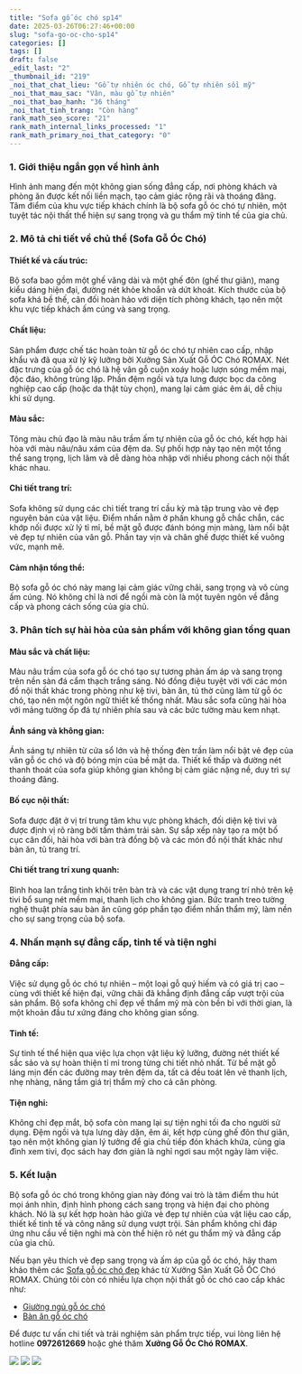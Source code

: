 ```yaml
---
title: "Sofa gỗ óc chó sp14"
date: 2025-03-26T06:27:46+00:00
slug: "sofa-go-oc-cho-sp14"
categories: []
tags: []
draft: false
_edit_last: "2"
_thumbnail_id: "219"
_noi_that_chat_lieu: "Gỗ tự nhiên óc chó, Gỗ tự nhiên sồi mỹ"
_noi_that_mau_sac: "Vân, màu gỗ tự nhiên"
_noi_that_bao_hanh: "36 tháng"
_noi_that_tinh_trang: "Còn hàng"
rank_math_seo_score: "21"
rank_math_internal_links_processed: "1"
rank_math_primary_noi_that_category: "0"
---
```

### 1. Giới thiệu ngắn gọn về hình ảnh

Hình ảnh mang đến một không gian sống đẳng cấp, nơi phòng khách và phòng ăn được kết nối liền mạch, tạo cảm giác rộng rãi và thoáng đãng. Tâm điểm của khu vực tiếp khách chính là bộ sofa gỗ óc chó tự nhiên, một tuyệt tác nội thất thể hiện sự sang trọng và gu thẩm mỹ tinh tế của gia chủ.

### 2. Mô tả chi tiết về chủ thể (Sofa Gỗ Óc Chó)

#### Thiết kế và cấu trúc:

Bộ sofa bao gồm một ghế văng dài và một ghế đôn (ghế thư giãn), mang kiểu dáng hiện đại, đường nét khỏe khoắn và dứt khoát. Kích thước của bộ sofa khá bề thế, cân đối hoàn hảo với diện tích phòng khách, tạo nên một khu vực tiếp khách ấm cúng và sang trọng.

#### Chất liệu:

Sản phẩm được chế tác hoàn toàn từ gỗ óc chó tự nhiên cao cấp, nhập khẩu và đã qua xử lý kỹ lưỡng bởi Xưởng Sản Xuất Gỗ ÓC Chó ROMAX. Nét đặc trưng của gỗ óc chó là hệ vân gỗ cuộn xoáy hoặc lượn sóng mềm mại, độc đáo, không trùng lặp. Phần đệm ngồi và tựa lưng được bọc da công nghiệp cao cấp (hoặc da thật tùy chọn), mang lại cảm giác êm ái, dễ chịu khi sử dụng.

#### Màu sắc:

Tông màu chủ đạo là màu nâu trầm ấm tự nhiên của gỗ óc chó, kết hợp hài hòa với màu nâu/nâu xám của đệm da. Sự phối hợp này tạo nên một tổng thể sang trọng, lịch lãm và dễ dàng hòa nhập với nhiều phong cách nội thất khác nhau.

#### Chi tiết trang trí:

Sofa không sử dụng các chi tiết trang trí cầu kỳ mà tập trung vào vẻ đẹp nguyên bản của vật liệu. Điểm nhấn nằm ở phần khung gỗ chắc chắn, các khớp nối được xử lý tỉ mỉ, bề mặt gỗ được đánh bóng mịn màng, làm nổi bật vẻ đẹp tự nhiên của vân gỗ. Phần tay vịn và chân ghế được thiết kế vuông vức, mạnh mẽ.

#### Cảm nhận tổng thể:

Bộ sofa gỗ óc chó này mang lại cảm giác vững chãi, sang trọng và vô cùng ấm cúng. Nó không chỉ là nơi để ngồi mà còn là một tuyên ngôn về đẳng cấp và phong cách sống của gia chủ.

### 3. Phân tích sự hài hòa của sản phẩm với không gian tổng quan

#### Màu sắc và chất liệu:

Màu nâu trầm của sofa gỗ óc chó tạo sự tương phản ấm áp và sang trọng trên nền sàn đá cẩm thạch trắng sáng. Nó đồng điệu tuyệt vời với các món đồ nội thất khác trong phòng như kệ tivi, bàn ăn, tủ thờ cũng làm từ gỗ óc chó, tạo nên một ngôn ngữ thiết kế thống nhất. Màu sắc sofa cũng hài hòa với mảng tường ốp đá tự nhiên phía sau và các bức tường màu kem nhạt.

#### Ánh sáng và không gian:

Ánh sáng tự nhiên từ cửa sổ lớn và hệ thống đèn trần làm nổi bật vẻ đẹp của vân gỗ óc chó và độ bóng mịn của bề mặt da. Thiết kế thấp và đường nét thanh thoát của sofa giúp không gian không bị cảm giác nặng nề, duy trì sự thoáng đãng.

#### Bố cục nội thất:

Sofa được đặt ở vị trí trung tâm khu vực phòng khách, đối diện kệ tivi và được định vị rõ ràng bởi tấm thảm trải sàn. Sự sắp xếp này tạo ra một bố cục cân đối, hài hòa với bàn trà đồng bộ và các món đồ nội thất khác như bàn ăn, tủ trang trí.

#### Chi tiết trang trí xung quanh:

Bình hoa lan trắng tinh khôi trên bàn trà và các vật dụng trang trí nhỏ trên kệ tivi bổ sung nét mềm mại, thanh lịch cho không gian. Bức tranh treo tường nghệ thuật phía sau bàn ăn cũng góp phần tạo điểm nhấn thẩm mỹ, làm nền cho sự sang trọng của bộ sofa.

### 4. Nhấn mạnh sự đẳng cấp, tinh tế và tiện nghi

#### Đẳng cấp:

Việc sử dụng gỗ óc chó tự nhiên – một loại gỗ quý hiếm và có giá trị cao – cùng với thiết kế hiện đại, vững chãi đã khẳng định đẳng cấp vượt trội của sản phẩm. Bộ sofa không chỉ đẹp về thẩm mỹ mà còn bền bỉ với thời gian, là một khoản đầu tư xứng đáng cho không gian sống.

#### Tinh tế:

Sự tinh tế thể hiện qua việc lựa chọn vật liệu kỹ lưỡng, đường nét thiết kế sắc sảo và sự hoàn thiện tỉ mỉ trong từng chi tiết nhỏ nhất. Từ bề mặt gỗ láng mịn đến các đường may trên đệm da, tất cả đều toát lên vẻ thanh lịch, nhẹ nhàng, nâng tầm giá trị thẩm mỹ cho cả căn phòng.

#### Tiện nghi:

Không chỉ đẹp mắt, bộ sofa còn mang lại sự tiện nghi tối đa cho người sử dụng. Đệm ngồi và tựa lưng dày dặn, êm ái, kết hợp cùng ghế đôn thư giãn, tạo nên một không gian lý tưởng để gia chủ tiếp đón khách khứa, cùng gia đình xem tivi, đọc sách hay đơn giản là nghỉ ngơi sau một ngày làm việc.

### 5. Kết luận

Bộ sofa gỗ óc chó trong không gian này đóng vai trò là tâm điểm thu hút mọi ánh nhìn, định hình phong cách sang trọng và hiện đại cho phòng khách. Nó là sự kết hợp hoàn hảo giữa vẻ đẹp tự nhiên của vật liệu cao cấp, thiết kế tinh tế và công năng sử dụng vượt trội. Sản phẩm không chỉ đáp ứng nhu cầu về tiện nghi mà còn thể hiện rõ nét gu thẩm mỹ và đẳng cấp của gia chủ.

Nếu bạn yêu thích vẻ đẹp sang trọng và ấm áp của gỗ óc chó, hãy tham khảo thêm các [Sofa gỗ óc chó đẹp](https://romax.vn/danh-muc/phong-khach/sofa-go-oc-cho/ "Sofa gỗ óc chó đẹp") khác từ Xưởng Sản Xuất Gỗ ÓC Chó ROMAX. Chúng tôi còn có nhiều lựa chọn nội thất gỗ óc chó cao cấp khác như:

* [Giường ngủ gỗ óc chó](https://romax.vn/danh-muc/phong-ngu/giuong-go-oc-cho/ "Giường ngủ gỗ óc chó")
* [Bàn ăn gỗ óc chó](https://romax.vn/danh-muc/phong-bep/ban-an-go-oc-cho/ "Bàn ăn gỗ óc chó")

Để được tư vấn chi tiết và trải nghiệm sản phẩm trực tiếp, vui lòng liên hệ hotline **0972612669** hoặc ghé thăm **Xưởng Gỗ Óc Chó ROMAX**.

[![](https://romax.vn/wp-content/uploads/2025/03/sofa-go-oc-cho-sf14-00-42-1280x1024.webp)](https://romax.vn/wp-content/uploads/2025/03/sofa-go-oc-cho-sf14-00-42.webp) [![](https://romax.vn/wp-content/uploads/2025/03/sofa-go-oc-cho-sf14-00-43-1280x1024.webp)](https://romax.vn/wp-content/uploads/2025/03/sofa-go-oc-cho-sf14-00-43.webp) [![](https://romax.vn/wp-content/uploads/2025/03/sofa-go-oc-cho-sf14-00-44-1280x1024.webp)](https://romax.vn/wp-content/uploads/2025/03/sofa-go-oc-cho-sf14-00-44.webp)